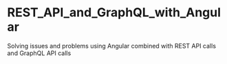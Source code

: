 # REST_API_and_GraphQL_with_Angular
Solving issues and problems using Angular combined with REST API calls and GraphQL API calls
